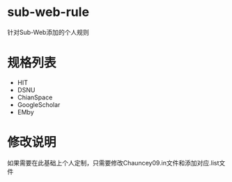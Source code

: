 # sub-web-rule
针对Sub-Web添加的个人规则
# 规格列表
- HIT
- DSNU
- ChianSpace
- GoogleScholar
- EMby
# 修改说明
如果需要在此基础上个人定制，只需要修改Chauncey09.in文件和添加对应.list文件
